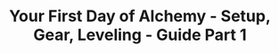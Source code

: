 ---
layout: post
title: Your First Day of Alchemy -  Setup, Gear, Leveling - Guide Part 1
published: true
type: video
tags: alchemy
image: /files/thumbnails/64_alch1.webp
excerpt: I'll walk you step by step through your first day of alchemy
post-date: 2023-10-14
upddated-date: 2023-10-14
direct-link: https://www.youtube.com/watch?v=Mv21WRqlbgA
---